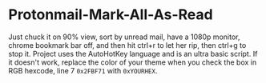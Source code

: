 # Protonmail-Mark-All-As-Read
Just chuck it on 90% view, sort by unread mail, have a 1080p monitor, chrome bookmark bar off, and then hit ctrl+r to let her rip, then ctrl+g to stop it.
Project uses the AutoHotKey language and is an ultra basic script.
If it doesn't work, replace the color of your theme when you check the box in RGB hexcode, line 7 `0x2FBF71` with `0xYOURHEX`.
